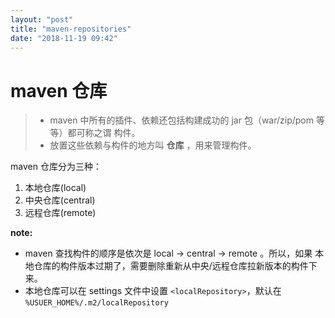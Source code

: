 ```yaml
---
layout: "post"
title: "maven-repositories"
date: "2018-11-19 09:42"
---
```


# maven 仓库

> - maven 中所有的插件、依赖还包括构建成功的 jar 包（war/zip/pom 等等）都可称之谓 构件。
> - 放置这些依赖与构件的地方叫 **仓库** ，用来管理构件。

maven 仓库分为三种：
1. 本地仓库(local)
2. 中央仓库(central)
3. 远程仓库(remote)

**note:**
- maven 查找构件的顺序是依次是 local -> central -> remote 。所以，如果 本地仓库的构件版本过期了，需要删除重新从中央/远程仓库拉新版本的构件下来。
- 本地仓库可以在 settings 文件中设置 `<localRepository>`，默认在 `%USUER_HOME%/.m2/localRepository`
